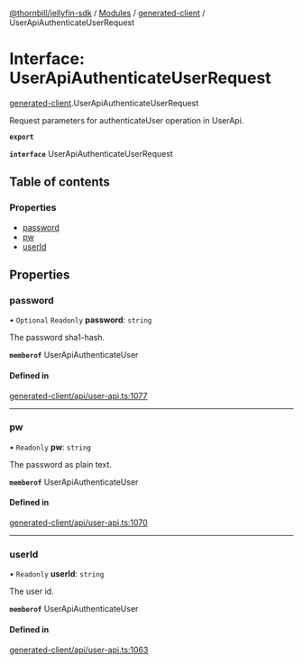 [@thornbill/jellyfin-sdk](../README.md) / [Modules](../modules.md) / [generated-client](../modules/generated_client.md) / UserApiAuthenticateUserRequest

# Interface: UserApiAuthenticateUserRequest

[generated-client](../modules/generated_client.md).UserApiAuthenticateUserRequest

Request parameters for authenticateUser operation in UserApi.

**`export`**

**`interface`** UserApiAuthenticateUserRequest

## Table of contents

### Properties

- [password](generated_client.UserApiAuthenticateUserRequest.md#password)
- [pw](generated_client.UserApiAuthenticateUserRequest.md#pw)
- [userId](generated_client.UserApiAuthenticateUserRequest.md#userid)

## Properties

### password

• `Optional` `Readonly` **password**: `string`

The password sha1-hash.

**`memberof`** UserApiAuthenticateUser

#### Defined in

[generated-client/api/user-api.ts:1077](https://github.com/thornbill/jellyfin-sdk-typescript/blob/1142a3e/src/generated-client/api/user-api.ts#L1077)

___

### pw

• `Readonly` **pw**: `string`

The password as plain text.

**`memberof`** UserApiAuthenticateUser

#### Defined in

[generated-client/api/user-api.ts:1070](https://github.com/thornbill/jellyfin-sdk-typescript/blob/1142a3e/src/generated-client/api/user-api.ts#L1070)

___

### userId

• `Readonly` **userId**: `string`

The user id.

**`memberof`** UserApiAuthenticateUser

#### Defined in

[generated-client/api/user-api.ts:1063](https://github.com/thornbill/jellyfin-sdk-typescript/blob/1142a3e/src/generated-client/api/user-api.ts#L1063)
